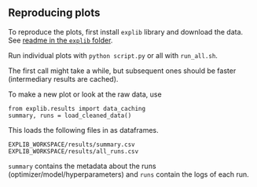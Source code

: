 ## Reproducing plots 

To reproduce the plots, first install `explib` library and download the data.
See [readme in the `explib` folder](../explib).

Run individual plots with `python script.py` or all with `run_all.sh`. 

The first call might take a while, but subsequent ones should be faster 
(intermediary results are cached).

To make a new plot or look at the raw data, use
```
from explib.results import data_caching
summary, runs = load_cleaned_data()
```
This loads the following files in as dataframes.
```
EXPLIB_WORKSPACE/results/summary.csv
EXPLIB_WORKSPACE/results/all_runs.csv
```
`summary` contains the metadata about the runs (optimizer/model/hyperparameters)
and `runs` contain the logs of each run.
